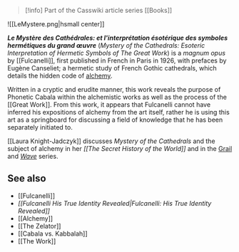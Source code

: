 > [!info] Part of the Casswiki article series [[Books]]

![[LeMystere.png|hsmall center]]


_**Le Mystère des Cathédrales: et l'interprétation ésotérique des symboles hermétiques du grand œuvre**_ (_Mystery of the Cathedrals: Esoteric Interpretation of Hermetic Symbols of The Great Work_) is a _magnum opus_ by [[Fulcanelli]], first published in French in Paris in 1926, with prefaces by Eugène Canseliet; a hermetic study of French Gothic cathedrals, which details the hidden code of [alchemy]([[Alchemy]]).

Written in a cryptic and erudite manner, this work reveals the purpose of Phonetic Cabala within the alchemistic works as well as the process of the [[Great Work]]. From this work, it appears that Fulcanelli cannot have inferred his expositions of alchemy from the art itself, rather he is using this art as a springboard for discussing a field of knowledge that he has been separately initiated to.

[[Laura Knight-Jadczyk]] discusses _Mystery of the Cathedrals_ and the subject of alchemy in her _[[The Secret History of the World]]_ and in the [Grail](http://cassiopaea.org/2011/02/22/the-grail-quest-and-the-destiny-of-man-i/) and _[Wave](http://cassiopaea.org/2010/05/08/the-wave-chapter-1-riding-the-wave/)_ series.

See also
--------

*   [[Fulcanelli]]
*   _[[Fulcanelli His True Identity Revealed|Fulcanelli: His True Identity Revealed]]_
*   [[Alchemy]]
*   [[The Zelator]]
*   [[Cabala vs. Kabbalah]]
*   [[The Work]]